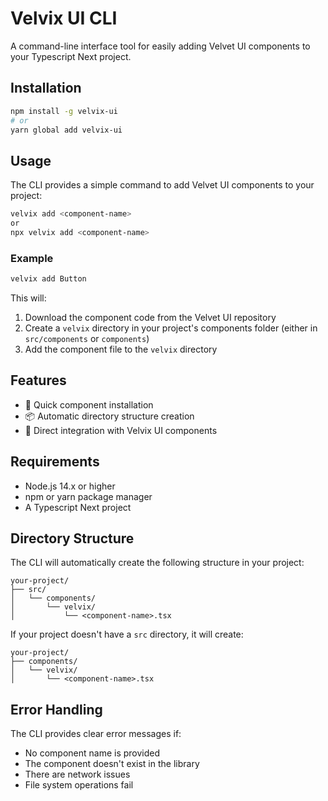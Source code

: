 # Velvix UI CLI

A command-line interface tool for easily adding Velvet UI components to your Typescript Next project.

## Installation

```bash
npm install -g velvix-ui
# or
yarn global add velvix-ui
```

## Usage

The CLI provides a simple command to add Velvet UI components to your project:

```bash
velvix add <component-name>
or
npx velvix add <component-name>
```

### Example

```bash
velvix add Button
```

This will:
1. Download the component code from the Velvet UI repository
2. Create a `velvix` directory in your project's components folder (either in `src/components` or `components`)
3. Add the component file to the `velvix` directory

## Features

- 🚀 Quick component installation
- 📦 Automatic directory structure creation
- 🎨 Direct integration with Velvix UI components

## Requirements

- Node.js 14.x or higher
- npm or yarn package manager
- A Typescript Next project

## Directory Structure

The CLI will automatically create the following structure in your project:

```
your-project/
├── src/
│   └── components/
│       └── velvix/
│           └── <component-name>.tsx
```

If your project doesn't have a `src` directory, it will create:

```
your-project/
├── components/
│   └── velvix/
│       └── <component-name>.tsx
```

## Error Handling

The CLI provides clear error messages if:
- No component name is provided
- The component doesn't exist in the library
- There are network issues
- File system operations fail
